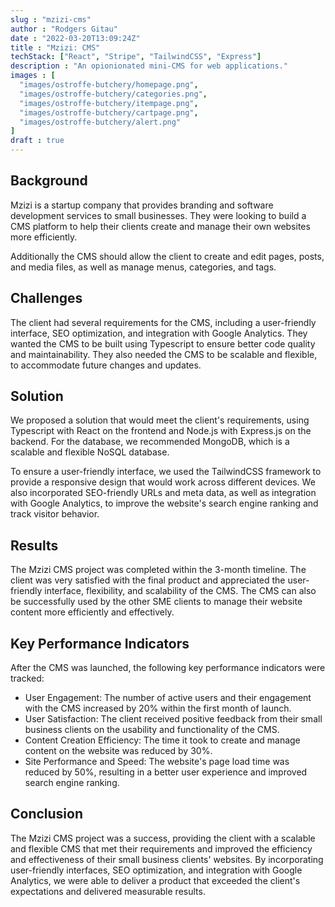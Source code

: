 ```yaml
---
slug : "mzizi-cms"
author : "Rodgers Gitau"
date : "2022-03-20T13:09:24Z"
title : "Mzizi: CMS"
techStack: ["React", "Stripe", "TailwindCSS", "Express"]
description : "An opionionated mini-CMS for web applications."
images : [
  "images/ostroffe-butchery/homepage.png",
  "images/ostroffe-butchery/categories.png",
  "images/ostroffe-butchery/itempage.png",
  "images/ostroffe-butchery/cartpage.png",
  "images/ostroffe-butchery/alert.png"
]
draft : true
---
```


## Background

Mzizi is a startup company that provides branding and software development services to small businesses. They were looking to build a CMS platform to help their clients create and manage their own websites more efficiently. 

Additionally the CMS should allow  the client to create and edit pages, posts, and media files, as well as manage menus, categories, and tags.

## Challenges

The client had several requirements for the CMS, including a user-friendly interface, SEO optimization, and integration with Google Analytics. They wanted the CMS to be built using Typescript to ensure better code quality and maintainability. They also needed the CMS to be scalable and flexible, to accommodate future changes and updates.

## Solution

We proposed a solution that would meet the client's requirements, using Typescript with React on the frontend and Node.js with Express.js on the backend. For the database, we recommended MongoDB, which is a scalable and flexible NoSQL database.

To ensure a user-friendly interface, we used the TailwindCSS framework to provide a responsive design that would work across different devices. We also incorporated SEO-friendly URLs and meta data, as well as integration with Google Analytics, to improve the website's search engine ranking and track visitor behavior.

## Results

The Mzizi CMS project was completed within the 3-month timeline. The client was very satisfied with the final product and appreciated the user-friendly interface, flexibility, and scalability of the CMS. The CMS can also be successfully used by the other SME clients to manage their website content more efficiently and effectively.

## Key Performance Indicators

After the CMS was launched, the following key performance indicators were tracked:

- User Engagement: The number of active users and their engagement with the CMS increased by 20% within the first month of launch.
- User Satisfaction: The client received positive feedback from their small business clients on the usability and functionality of the CMS.
- Content Creation Efficiency: The time it took to create and manage content on the website was reduced by 30%.
- Site Performance and Speed: The website's page load time was reduced by 50%, resulting in a better user experience and improved search engine ranking.

## Conclusion

The Mzizi CMS project was a success, providing the client with a scalable and flexible CMS that met their requirements and improved the efficiency and effectiveness of their small business clients' websites. By incorporating user-friendly interfaces, SEO optimization, and integration with Google Analytics, we were able to deliver a product that exceeded the client's expectations and delivered measurable results.



